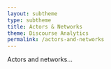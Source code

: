 ```yaml
---
layout: subtheme
type: subtheme
title: Actors & Networks
theme: Discourse Analytics
permalink: /actors-and-networks
---
```


Actors and networks...